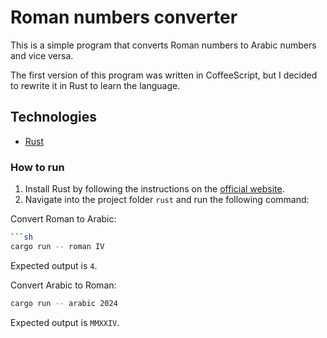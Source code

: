 # Roman numbers converter

This is a simple program that converts Roman numbers to Arabic numbers and vice versa.

The first version of this program was written in CoffeeScript, but I decided to rewrite it in Rust to learn the language.

## Technologies

- [Rust](https://www.rust-lang.org)

### How to run

1. Install Rust by following the instructions on the [official website](https://www.rust-lang.org/tools/install).
2. Navigate into the project folder `rust` and run the following command:

Convert Roman to Arabic:

````sh
```sh
cargo run -- roman IV
````

Expected output is `4`.

Convert Arabic to Roman:

```sh
cargo run -- arabic 2024
```

Expected output is `MMXXIV`.
